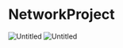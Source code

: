 # NetworkProject
![Untitled](https://user-images.githubusercontent.com/48923561/95021117-b9311600-0634-11eb-9de9-1ba74b06b15d.png)
![Untitled](https://user-images.githubusercontent.com/48923561/95021195-1f1d9d80-0635-11eb-9f18-bed69e5659f9.png)
